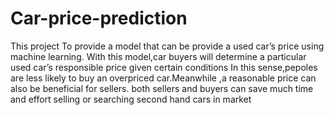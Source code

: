 # Car-price-prediction
This project To provide a model that can be provide a used car’s price using machine learning.
With this model,car buyers will determine a particular used car’s responsible price given certain conditions
In this sense,pepoles are less likely to buy an overpriced car.Meanwhile ,a reasonable price can also be beneficial for sellers.
both sellers and buyers can save much time and effort selling or searching second hand cars in market
